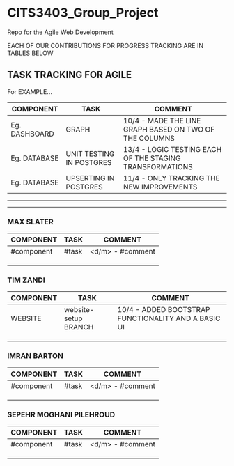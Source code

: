 # CITS3403_Group_Project

Repo for the Agile Web Development

EACH OF OUR CONTRIBUTIONS FOR PROGRESS TRACKING ARE IN TABLES BELOW

## TASK TRACKING FOR AGILE

For EXAMPLE...

| COMPONENT     | TASK                     | COMMENT                                                  |
| ------------- | ------------------------ | -------------------------------------------------------- |
| Eg. DASHBOARD | GRAPH                    | 10/4 - MADE THE LINE GRAPH BASED ON TWO OF THE COLUMNS   |
| Eg. DATABASE  | UNIT TESTING IN POSTGRES | 13/4 - LOGIC TESTING EACH OF THE STAGING TRANSFORMATIONS |
| Eg. DATABASE  | UPSERTING IN POSTGRES    | 11/4 - ONLY TRACKING THE NEW IMPROVEMENTS                |

---

---

### MAX SLATER

| COMPONENT  | TASK  | COMMENT          |
| ---------- | ----- | ---------------- |
| #component | #task | <d/m> - #comment |
|            |       |                  |
|            |       |                  |
|            |       |                  |

### TIM ZANDI

| COMPONENT | TASK                 | COMMENT                                             |
| --------- | -------------------- | --------------------------------------------------- |
| WEBSITE   | website-setup BRANCH | 10/4 - ADDED BOOTSTRAP FUNCTIONALITY AND A BASIC UI |
|           |                      |                                                     |
|           |                      |                                                     |
|           |                      |                                                     |

### IMRAN BARTON

| COMPONENT  | TASK  | COMMENT          |
| ---------- | ----- | ---------------- |
| #component | #task | <d/m> - #comment |
|            |       |                  |
|            |       |                  |
|            |       |                  |

### SEPEHR MOGHANI PILEHROUD

| COMPONENT  | TASK  | COMMENT          |
| ---------- | ----- | ---------------- |
| #component | #task | <d/m> - #comment |
|            |       |                  |
|            |       |                  |
|            |       |                  |
